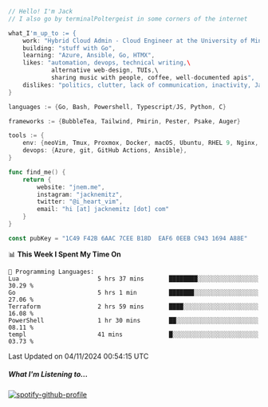 ```go
// Hello! I'm Jack
// I also go by terminalPoltergeist in some corners of the internet

what_I'm_up_to := {
    work: "Hybrid Cloud Admin - Cloud Engineer at the University of Minnesota",
    building: "stuff with Go",
    learning: "Azure, Ansible, Go, HTMX",
    likes: "automation, devops, technical writing,\
            alternative web-design, TUIs,\
            sharing music with people, coffee, well-documented apis",
    dislikes: "politics, clutter, lack of communication, inactivity, Java",
}

languages := {Go, Bash, Powershell, Typescript/JS, Python, C}

frameworks := {BubbleTea, Tailwind, Pmirin, Pester, Psake, Auger}

tools := {
    env: {neoVim, Tmux, Proxmox, Docker, macOS, Ubuntu, RHEL 9, Nginx, DigitalOcean, Cloudflare},
    devops: {Azure, git, GitHub Actions, Ansible},
}

func find_me() {
    return {
        website: "jnem.me",
        instagram: "jacknemitz",
        twitter: "@i_heart_vim",
        email: "hi [at] jacknemitz [dot] com"
    }
}

const pubKey = "1C49 F42B 6AAC 7CEE B18D  EAF6 0EEB C943 1694 A88E"
```

<!--START_SECTION:waka-->
📊 **This Week I Spent My Time On** 

```text
💬 Programming Languages: 
Lua                      5 hrs 37 mins       ████████░░░░░░░░░░░░░░░░░   30.29 % 
Go                       5 hrs 1 min         ███████░░░░░░░░░░░░░░░░░░   27.06 % 
Terraform                2 hrs 59 mins       ████░░░░░░░░░░░░░░░░░░░░░   16.08 % 
PowerShell               1 hr 30 mins        ██░░░░░░░░░░░░░░░░░░░░░░░   08.11 % 
templ                    41 mins             █░░░░░░░░░░░░░░░░░░░░░░░░   03.73 % 
```


 Last Updated on 04/11/2024 00:54:15 UTC
<!--END_SECTION:waka-->

##### What I'm Listening to...

[![spotify-github-profile](https://jnem.me/listening-item?maxAge=2592000)](https://jnem.me/listening)
